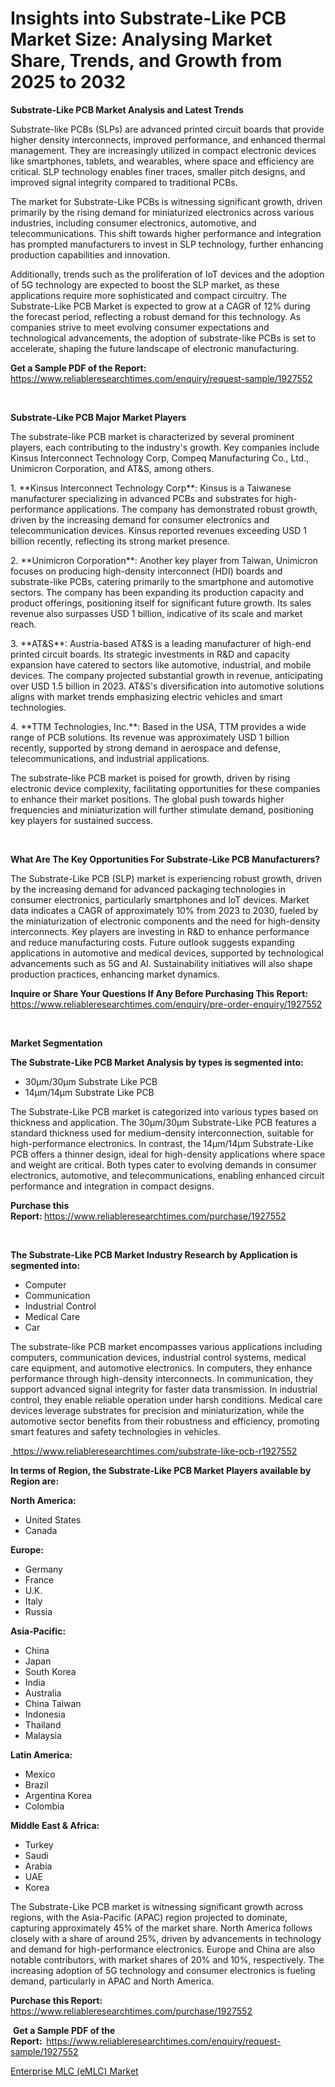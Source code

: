 <p><h1>Insights into Substrate-Like PCB Market Size: Analysing Market Share, Trends, and Growth from 2025 to 2032</h1></p><p><strong>Substrate-Like PCB Market Analysis and Latest Trends</strong></p>
<p><p>Substrate-like PCBs (SLPs) are advanced printed circuit boards that provide higher density interconnects, improved performance, and enhanced thermal management. They are increasingly utilized in compact electronic devices like smartphones, tablets, and wearables, where space and efficiency are critical. SLP technology enables finer traces, smaller pitch designs, and improved signal integrity compared to traditional PCBs.</p><p>The market for Substrate-Like PCBs is witnessing significant growth, driven primarily by the rising demand for miniaturized electronics across various industries, including consumer electronics, automotive, and telecommunications. This shift towards higher performance and integration has prompted manufacturers to invest in SLP technology, further enhancing production capabilities and innovation.</p><p>Additionally, trends such as the proliferation of IoT devices and the adoption of 5G technology are expected to boost the SLP market, as these applications require more sophisticated and compact circuitry. The Substrate-Like PCB Market is expected to grow at a CAGR of 12% during the forecast period, reflecting a robust demand for this technology. As companies strive to meet evolving consumer expectations and technological advancements, the adoption of substrate-like PCBs is set to accelerate, shaping the future landscape of electronic manufacturing.</p></p>
<p><strong>Get a Sample PDF of the Report:&nbsp;</strong> <a href="https://www.reliableresearchtimes.com/enquiry/request-sample/1927552?utm_campaign=2989&utm_medium=2&utm_source=Github&utm_content=ia&utm_term=28032025&utm_id=substrate-like-pcb">https://www.reliableresearchtimes.com/enquiry/request-sample/1927552</a></p>
<p>&nbsp;</p>
<p><strong>Substrate-Like PCB Major Market Players</strong></p>
<p><p>The substrate-like PCB market is characterized by several prominent players, each contributing to the industry's growth. Key companies include Kinsus Interconnect Technology Corp, Compeq Manufacturing Co., Ltd., Unimicron Corporation, and AT&S, among others.</p><p>1. **Kinsus Interconnect Technology Corp**: Kinsus is a Taiwanese manufacturer specializing in advanced PCBs and substrates for high-performance applications. The company has demonstrated robust growth, driven by the increasing demand for consumer electronics and telecommunication devices. Kinsus reported revenues exceeding USD 1 billion recently, reflecting its strong market presence.</p><p>2. **Unimicron Corporation**: Another key player from Taiwan, Unimicron focuses on producing high-density interconnect (HDI) boards and substrate-like PCBs, catering primarily to the smartphone and automotive sectors. The company has been expanding its production capacity and product offerings, positioning itself for significant future growth. Its sales revenue also surpasses USD 1 billion, indicative of its scale and market reach.</p><p>3. **AT&S**: Austria-based AT&S is a leading manufacturer of high-end printed circuit boards. Its strategic investments in R&D and capacity expansion have catered to sectors like automotive, industrial, and mobile devices. The company projected substantial growth in revenue, anticipating over USD 1.5 billion in 2023. AT&S's diversification into automotive solutions aligns with market trends emphasizing electric vehicles and smart technologies.</p><p>4. **TTM Technologies, Inc.**: Based in the USA, TTM provides a wide range of PCB solutions. Its revenue was approximately USD 1 billion recently, supported by strong demand in aerospace and defense, telecommunications, and industrial applications.</p><p>The substrate-like PCB market is poised for growth, driven by rising electronic device complexity, facilitating opportunities for these companies to enhance their market positions. The global push towards higher frequencies and miniaturization will further stimulate demand, positioning key players for sustained success.</p></p>
<p>&nbsp;</p>
<p><strong>What Are The Key Opportunities For Substrate-Like PCB Manufacturers?</strong></p>
<p><p>The Substrate-Like PCB (SLP) market is experiencing robust growth, driven by the increasing demand for advanced packaging technologies in consumer electronics, particularly smartphones and IoT devices. Market data indicates a CAGR of approximately 10% from 2023 to 2030, fueled by the miniaturization of electronic components and the need for high-density interconnects. Key players are investing in R&D to enhance performance and reduce manufacturing costs. Future outlook suggests expanding applications in automotive and medical devices, supported by technological advancements such as 5G and AI. Sustainability initiatives will also shape production practices, enhancing market dynamics.</p></p>
<p><strong>Inquire or Share Your Questions If Any Before Purchasing This Report:</strong> <a href="https://www.reliableresearchtimes.com/enquiry/pre-order-enquiry/1927552?utm_campaign=2989&utm_medium=2&utm_source=Github&utm_content=ia&utm_term=28032025&utm_id=substrate-like-pcb">https://www.reliableresearchtimes.com/enquiry/pre-order-enquiry/1927552</a></p>
<p>&nbsp;</p>
<p><strong>Market Segmentation</strong></p>
<p><strong>The Substrate-Like PCB Market Analysis by types is segmented into:</strong></p>
<p><ul><li>30μm/30μm Substrate Like PCB</li><li>14μm/14μm Substrate Like PCB</li></ul></p>
<p><p>The Substrate-Like PCB market is categorized into various types based on thickness and application. The 30μm/30μm Substrate-Like PCB features a standard thickness used for medium-density interconnection, suitable for high-performance electronics. In contrast, the 14μm/14μm Substrate-Like PCB offers a thinner design, ideal for high-density applications where space and weight are critical. Both types cater to evolving demands in consumer electronics, automotive, and telecommunications, enabling enhanced circuit performance and integration in compact designs.</p></p>
<p><strong>Purchase this Report:&nbsp;</strong><a href="https://www.reliableresearchtimes.com/purchase/1927552?utm_campaign=2989&utm_medium=2&utm_source=Github&utm_content=ia&utm_term=28032025&utm_id=substrate-like-pcb">https://www.reliableresearchtimes.com/purchase/1927552</a></p>
<p>&nbsp;</p>
<p><strong>The Substrate-Like PCB Market Industry Research by Application is segmented into:</strong></p>
<p><ul><li>Computer</li><li>Communication</li><li>Industrial Control</li><li>Medical Care</li><li>Car</li></ul></p>
<p><p>The substrate-like PCB market encompasses various applications including computers, communication devices, industrial control systems, medical care equipment, and automotive electronics. In computers, they enhance performance through high-density interconnects. In communication, they support advanced signal integrity for faster data transmission. In industrial control, they enable reliable operation under harsh conditions. Medical care devices leverage substrates for precision and miniaturization, while the automotive sector benefits from their robustness and efficiency, promoting smart features and safety technologies in vehicles.</p></p>
<p><a href="https://www.reliableresearchtimes.com/substrate-like-pcb-r1927552?utm_campaign=2989&utm_medium=2&utm_source=Github&utm_content=ia&utm_term=28032025&utm_id=substrate-like-pcb">&nbsp;https://www.reliableresearchtimes.com/substrate-like-pcb-r1927552</a></p>
<p><strong>In terms of Region, the Substrate-Like PCB Market Players available by Region are:</strong></p>
<p>
    <p> <strong> North America: </strong>
        <ul>
            <li>United States</li>
            <li>Canada</li>
        </ul>
        </p> 
    <p> <strong> Europe: </strong>
        <ul>
            <li>Germany</li>
            <li>France</li>
            <li>U.K.</li>
            <li>Italy</li>
            <li>Russia</li>
        </ul>
        </p> 
    <p> <strong> Asia-Pacific: </strong>
        <ul>
            <li>China</li>
            <li>Japan</li>
            <li>South Korea</li>
            <li>India</li>
            <li>Australia</li>
            <li>China Taiwan</li>
            <li>Indonesia</li>
            <li>Thailand</li>
            <li>Malaysia</li>
        </ul>
        </p> 
    <p> <strong> Latin America: </strong>
        <ul>
            <li>Mexico</li>
            <li>Brazil</li>
            <li>Argentina Korea</li>
            <li>Colombia</li>
        </ul>
        </p> 
    <p> <strong> Middle East & Africa: </strong>
        <ul>
            <li>Turkey</li>
            <li>Saudi</li>
            <li>Arabia</li>
            <li>UAE</li>
            <li>Korea</li>
        </ul>
    </p>
    </p>
<p><p>The Substrate-Like PCB market is witnessing significant growth across regions, with the Asia-Pacific (APAC) region projected to dominate, capturing approximately 45% of the market share. North America follows closely with a share of around 25%, driven by advancements in technology and demand for high-performance electronics. Europe and China are also notable contributors, with market shares of 20% and 10%, respectively. The increasing adoption of 5G technology and consumer electronics is fueling demand, particularly in APAC and North America.</p></p>
<p><strong>Purchase this Report: </strong><a href="https://www.reliableresearchtimes.com/purchase/1927552?utm_campaign=2989&utm_medium=2&utm_source=Github&utm_content=ia&utm_term=28032025&utm_id=substrate-like-pcb">https://www.reliableresearchtimes.com/purchase/1927552</a></p>
<p>&nbsp;<strong>Get a Sample PDF of the Report:&nbsp;&nbsp;</strong><a href="https://www.reliableresearchtimes.com/enquiry/request-sample/1927552?utm_campaign=2989&utm_medium=2&utm_source=Github&utm_content=ia&utm_term=28032025&utm_id=substrate-like-pcb">https://www.reliableresearchtimes.com/enquiry/request-sample/1927552</a></p>
<p><strong></strong></p>
<p><p><a href="https://github.com/genayziben/Market-Research-Report-List-1/blob/main/enterprise-mlc-emlc-market.md?utm_campaign=2989&utm_medium=2&utm_source=Github&utm_content=ia&utm_term=28032025&utm_id=substrate-like-pcb">Enterprise MLC (eMLC) Market</a></p></p>